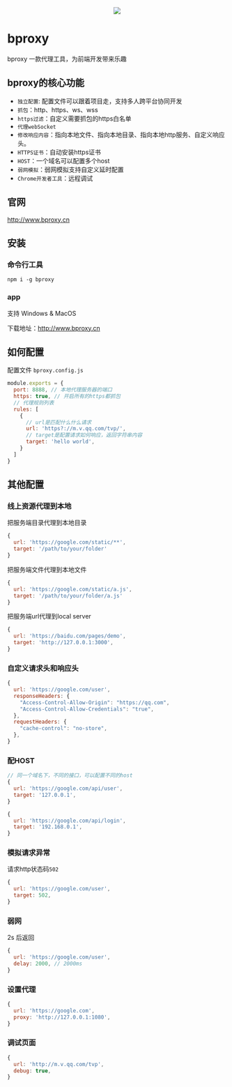<div style="text-align:center;">
<img src="https://sta-op.douyucdn.cn/front-publish/fed-ci-static-bed-online/icon.a0775e14.ico" />
</div>

# bproxy

bproxy 一款代理工具，为前端开发带来乐趣

## bproxy的核心功能
- `独立配置`: 配置文件可以跟着项目走，支持多人跨平台协同开发
- `抓包`：http、https、ws、wss
- `https过滤`：自定义需要抓包的https白名单
- `代理webSocket`
- `修改响应内容`：指向本地文件、指向本地目录、指向本地http服务、自定义响应头。
- `HTTPS证书`：自动安装https证书
- `HOST`：一个域名可以配置多个host
- `弱网模拟`：弱网模拟支持自定义延时配置
- `Chrome开发者工具`：远程调试

## 官网
http://www.bproxy.cn

## 安装
### 命令行工具
```
npm i -g bproxy
```

### app
支持 Windows & MacOS

下载地址：http://www.bproxy.cn

## 如何配置
配置文件 `bproxy.config.js`

```js
module.exports = {
  port: 8888, // 本地代理服务器的端口
  https: true, // 开启所有的https都抓包
  // 代理规则列表
  rules: [
    {
      // url是匹配什么什么请求
      url: 'https?://m.v.qq.com/tvp/',
      // target是配置请求如何响应，返回字符串内容
      target: 'hello world',
    }
  ]
}
```

## 其他配置
### 线上资源代理到本地
把服务端目录代理到本地目录
```js
{
  url: 'https://google.com/static/**',
  target: '/path/to/your/folder'
}
```
把服务端文件代理到本地文件
```js
{
  url: 'https://google.com/static/a.js',
  target: '/path/to/your/folder/a.js'
}
```
把服务端url代理到local server
```js
{
  url: 'https://baidu.com/pages/demo',
  target: 'http://127.0.0.1:3000',
}
```
### 自定义请求头和响应头
```js
{
  url: 'https://google.com/user',
  responseHeaders: {
    "Access-Control-Allow-Origin": "https://qq.com",
    "Access-Control-Allow-Credentials": "true",
  },
  requestHeaders: {
    "cache-control": "no-store",
  },
}
```

### 配HOST
```js
// 同一个域名下，不同的接口，可以配置不同的host
{
  url: 'https://google.com/api/user',
  target: '127.0.0.1',
}

{
  url: 'https://google.com/api/login',
  target: '192.168.0.1',
}
```

### 模拟请求异常
请求http状态码`502`
```js
{
  url: 'https://google.com/user',
  target: 502,
}
```

### 弱网
2s 后返回
```js
{
  url: 'https://google.com/user',
  delay: 2000, // 2000ms
}
```

### 设置代理
```js
{
  url: 'https://google.com',
  proxy: 'http://127.0.0.1:1080',
}
```

### 调试页面
```js
{
  url: 'http://m.v.qq.com/tvp',
  debug: true,
}
```
